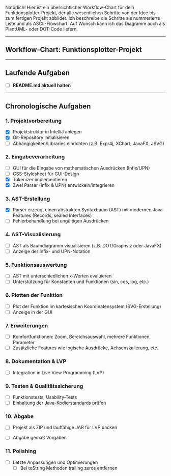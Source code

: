 Natürlich! Hier ist ein übersichtlicher Workflow-Chart für dein Funktionsplotter-Projekt, der alle wesentlichen Schritte von der Idee bis zum fertigen Projekt abbildet. Ich beschreibe die Schritte als nummerierte Liste und als ASCII-Flowchart. Auf Wunsch kann ich das Diagramm auch als PlantUML- oder DOT-Code liefern.

---

## **Workflow-Chart: Funktionsplotter-Projekt**

---

## Laufende Aufgaben

- [ ] **README.md aktuell halten**

---

## Chronologische Aufgaben

### **1. Projektvorbereitung**
- [X] Projektstruktur in IntelliJ anlegen
- [X] Git-Repository initialisieren
- [ ] Abhängigkeiten/Libraries einrichten (z.B. Expr4j, XChart, JavaFX, JSVG)

### **2. Eingabeverarbeitung**
- [ ] GUI für die Eingabe von mathematischen Ausdrücken (Infix/UPN)
- [ ] CSS-Stylesheet für GUI-Design
- [X] Tokenizer implementieren
- [X] Zwei Parser (Infix & UPN) entwickeln/integrieren

### **3. AST-Erstellung**
- [X] Parser erzeugt einen abstrakten Syntaxbaum (AST) mit modernen Java-Features (Records, sealed Interfaces)
- [ ] Fehlerbehandlung bei ungültigen Ausdrücken

### **4. AST-Visualisierung**
- [ ] AST als Baumdiagramm visualisieren (z.B. DOT/Graphviz oder JavaFX)
- [ ] Anzeige der Infix- und UPN-Notation

### **5. Funktionsauswertung**
- [ ] AST mit unterschiedlichen x-Werten evaluieren
- [ ] Unterstützung für Konstanten und Funktionen (sin, cos, log, etc.)

### **6. Plotten der Funktion**
- [ ] Plot der Funktion im kartesischen Koordinatensystem (SVG-Erstellung)
- [ ] Anzeige in der GUI

### **7. Erweiterungen**
- [ ] Komfortfunktionen: Zoom, Bereichsauswahl, mehrere Funktionen, Parameter
- [ ] Zusätzliche Features wie logische Ausdrücke, Achsenskalierung, etc.

### **8. Dokumentation & LVP**
- [ ] Integration in Live View Programming (LVP)

### **9. Testen & Qualitätssicherung**
- [ ] Funktionstests, Usability-Tests
- [ ] Einhaltung der Java-Kodierstandards prüfen

### **10. Abgabe**
- [ ] Projekt als ZIP und lauffähige JAR für LVP packen
- [ ] Abgabe gemäß Vorgaben


### **11. Polishing**
- [ ] Letzte Anpassungen und Optimierungen
    - [ ] Bei toString Methoden trailing zeros entfernen